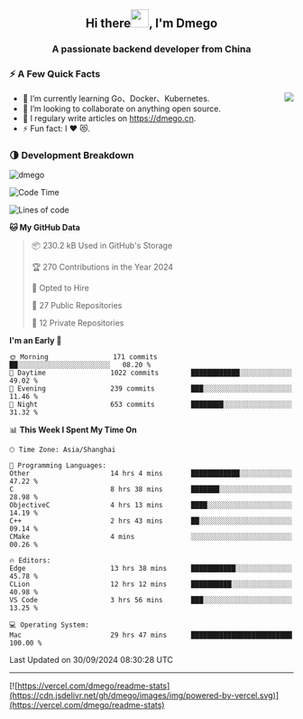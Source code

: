 <h2 align="center">Hi there<img src="https://cdn.jsdelivr.net/gh/dmego/images/img/Hi.gif" height="32" />, I'm Dmego </h2>
<h3 align="center">A passionate backend developer from China</h3>

### ⚡️ A Few Quick Facts

<img align="right" src="https://readme-stats-dmego.vercel.app/api?username=dmego&show_icons=true&icon_color=1573B3&hide_title=true&text_color=718096&bg_color=00000000&hide_border=true"/>

<ul>
    <li> 🌱 I’m currently learning Go、Docker、Kubernetes.</li>
    <li> 👯 I’m looking to collaborate on anything open source.</li>
    <li> 📝 I regulary write articles on <a href="https://dmego.cn">https://dmego.cn</a>.</li>
    <li> ⚡ Fun fact: I ❤️ 😻.</li>
</ul>

### 🌗 Development Breakdown

<img src="https://komarev.com/ghpvc/?username=dmego" alt="dmego" />

<!--START_SECTION:waka-->
![Code Time](http://img.shields.io/badge/Code%20Time-2%2C975%20hrs%2029%20mins-blue)

![Lines of code](https://img.shields.io/badge/From%20Hello%20World%20I%27ve%20Written-675.6%20thousand%20lines%20of%20code-blue)

**🐱 My GitHub Data** 

> 📦 230.2 kB Used in GitHub's Storage 
 > 
> 🏆 270 Contributions in the Year 2024
 > 
> 💼 Opted to Hire
 > 
> 📜 27 Public Repositories 
 > 
> 🔑 12 Private Repositories 
 > 
**I'm an Early 🐤** 

```text
🌞 Morning                171 commits         ██░░░░░░░░░░░░░░░░░░░░░░░   08.20 % 
🌆 Daytime                1022 commits        ████████████░░░░░░░░░░░░░   49.02 % 
🌃 Evening                239 commits         ███░░░░░░░░░░░░░░░░░░░░░░   11.46 % 
🌙 Night                  653 commits         ████████░░░░░░░░░░░░░░░░░   31.32 % 
```


📊 **This Week I Spent My Time On** 

```text
🕑︎ Time Zone: Asia/Shanghai

💬 Programming Languages: 
Other                    14 hrs 4 mins       ████████████░░░░░░░░░░░░░   47.22 % 
C                        8 hrs 38 mins       ███████░░░░░░░░░░░░░░░░░░   28.98 % 
ObjectiveC               4 hrs 13 mins       ████░░░░░░░░░░░░░░░░░░░░░   14.19 % 
C++                      2 hrs 43 mins       ██░░░░░░░░░░░░░░░░░░░░░░░   09.14 % 
CMake                    4 mins              ░░░░░░░░░░░░░░░░░░░░░░░░░   00.26 % 

🔥 Editors: 
Edge                     13 hrs 38 mins      ███████████░░░░░░░░░░░░░░   45.78 % 
CLion                    12 hrs 12 mins      ██████████░░░░░░░░░░░░░░░   40.98 % 
VS Code                  3 hrs 56 mins       ███░░░░░░░░░░░░░░░░░░░░░░   13.25 % 

💻 Operating System: 
Mac                      29 hrs 47 mins      █████████████████████████   100.00 % 
```


 Last Updated on 30/09/2024 08:30:28 UTC
<!--END_SECTION:waka-->

---

[![https://vercel.com/dmego/readme-stats](https://cdn.jsdelivr.net/gh/dmego/images/img/powered-by-vercel.svg)](https://vercel.com/dmego/readme-stats)

